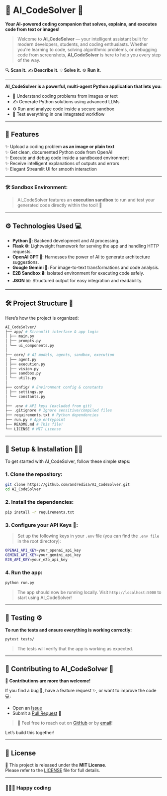 # 🤖 AI_CodeSolver 🚀  
**Your AI-powered coding companion that solves, explains, and executes code from text or images!**

> Welcome to **AI_CodeSolver** — your intelligent assistant built for modern developers, students, and coding enthusiasts. Whether you're learning to code, solving algorithmic problems, or debugging code from screenshots, **AI_CodeSolver** is here to help you every step of the way.  

🔍 **Scan it.** ✍️ **Describe it.** 💡 **Solve it.** ⚙️ **Run it.**

---
**AI_CodeSolver is a powerful, multi-agent Python application that lets you:**
- 🧠 Understand coding problems from images or text
- ✍️ Generate Python solutions using advanced LLMs
- ⚙️ Run and analyze code inside a secure sandbox
- 🧪 Test everything in one integrated workflow

---

## 🌟 Features

✨ Upload a coding problem **as an image or plain text**  
✨ Get clean, documented Python code from OpenAI  
✨ Execute and debug code inside a sandboxed environment  
✨ Receive intelligent explanations of outputs and errors  
✨ Elegant Streamlit UI for smooth interaction  

---

### 🛠️ **Sandbox Environment**:
>AI_CodeSolver features an **execution sandbox** to run and test your generated code directly within the tool! 🔧

---

## ⚙️ **Technologies Used** 💻

- **Python 🐍**: Backend development and AI processing.
- **Flask 🌐**: Lightweight framework for serving the app and handling HTTP requests.
- **OpenAI GPT 🤖**: Harnesses the power of AI to generate architecture suggestions.
- **Google Gemini 🔮**: For image-to-text transformations and code analysis.
- **E2B Sandbox 🔒**: Isolated environment for executing code safely.
- **JSON 📊**: Structured output for easy integration and readability.

---


## 🛠️ **Project Structure** 📂

Here’s how the project is organized:
```bash
AI_CodeSolver/
├── app/ # Streamlit interface & app logic
│ ├── main.py
│ ├── prompts.py
│ └── ui_components.py
│
├── core/ # AI models, agents, sandbox, execution
│ ├── agent.py
│ ├── execution.py
│ ├── vision.py
│ ├── sandbox.py
│ └── utils.py
│
├── config/ # Environment config & constants
│ ├── settings.py
│ └── constants.py
│
├── .env # API keys (excluded from git)
├── .gitignore # Ignore sensitive/compiled files
├── requirements.txt # Python dependencies
├── run.py # App entrypoint
├── README.md # This file!
└── LICENSE # MIT License
```

---

## 🔑 **Setup & Installation** 🧑‍💻

To get started with AI_CodeSolver, follow these simple steps:

### 1. Clone the repository:

```bash
git clone https://github.com/andredisa/AI_CodeSolver.git
cd AI_CodeSolver
```

### 2. Install the dependencies:
```bash
pip install -r requirements.txt
```

### 3. Configure your API Keys 🔑:
> Set up the following keys in your `.env` file (you can find the `.env file` in the root directory):

```bash
OPENAI_API_KEY=your_openai_api_key
GEMINI_API_KEY=your_gemini_api_key
E2B_API_KEY=your_e2b_api_key
```
### 4. Run the app:
```bash
python run.py

```
> The app should now be running locally. Visit `http://localhost:5000` to start using AI_CodeSolver!

---

## 🧪 Testing ⚙️
**To run the tests and ensure everything is working correctly:**
```bash
pytest tests/
```
>The tests will verify that the app is working as expected.

---

## 🤝 **Contributing to AI_CodeSolver** 🌟

🎉 **Contributions are more than welcome!**

If you find a bug 🐞, have a feature request ✨, or want to improve the code 💻:

- Open an [Issue](https://github.com/andredisa/AI_CodeSolver/issues)  
- Submit a [Pull Request](https://github.com/andredisa/AI_CodeSolver/pulls) 🚀  

>💬 Feel free to reach out on [GitHub](https://github.com/andredisa) or by [email](mailto:andreadisanti22@gmail.com)!

Let’s build this together!

---

## 📜 License

📄 This project is released under the **MIT License**.  
Please refer to the [LICENSE](LICENSE) file for full details.

---

### 🧑‍💻✨ Happy coding
